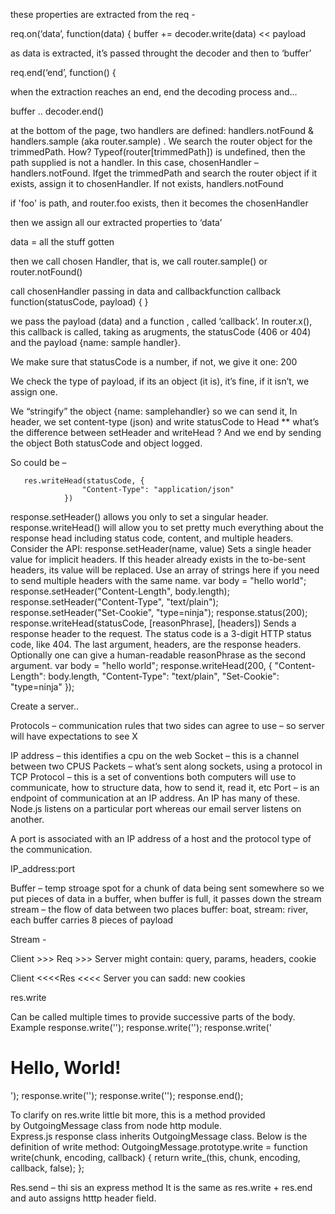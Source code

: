 

these properties are extracted from the req - 

req.on(‘data’, function(data) { buffer += decoder.write(data) << payload

as data is extracted, it’s passed throught the decoder and then to ‘buffer’

req.end(‘end’, function() {

when the extraction reaches an end, end the decoding process and… 

buffer .. decoder.end()

at the bottom of the page, two handlers are defined: handlers.notFound & handlers.sample (aka router.sample) .  We search the router object for the trimmedPath.  How? Typeof(router[trimmedPath]) is undefined, then the path supplied is not a handler.  In this case, chosenHandler – handlers.notFound.  Ifget the trimmedPath and search the router object if it exists, assign it to chosenHandler.   If not exists, handlers.notFound

if 'foo' is path, and router.foo exists, then it becomes the chosenHandler

then we assign all our extracted properties to ‘data’

data = all the stuff gotten

then we call chosen Handler, that is, we call router.sample() or router.notFound()

call chosenHandler passing in data and callbackfunction
callback function(statusCode, payload) { }

we pass the payload (data) and a function , called ‘callback’.  In router.x(), this callback is called, taking as arugments, the statusCode (406 or 404) and the payload {name: sample handler}.

We make sure that statusCode is a number, if not, we give it one: 200

We check the type of payload, if its an object (it is), it’s fine, if it isn’t, we assign one.

We “stringify” the object {name: samplehandler} so we can send it, 
In header, we set content-type (json) and write statusCode to Head
** what’s the difference between setHeader and writeHead ? 
And we end by sending the object 
Both statusCode and object logged. 


So could be – 

       res.writeHead(statusCode, {
                    "Content-Type": "application/json"
                })

response.setHeader() allows you only to set a singular header.
response.writeHead() will allow you to set pretty much everything about the response head including status code, content, and multiple headers.
Consider the API:
response.setHeader(name, value)
Sets a single header value for implicit headers. If this header already exists in the to-be-sent headers, its value will be replaced. Use an array of strings here if you need to send multiple headers with the same name.
var body = "hello world";
response.setHeader("Content-Length", body.length);
response.setHeader("Content-Type", "text/plain");
response.setHeader("Set-Cookie", "type=ninja");
response.status(200);
response.writeHead(statusCode, [reasonPhrase], [headers])
Sends a response header to the request. The status code is a 3-digit HTTP status code, like 404. The last argument, headers, are the response headers. Optionally one can give a human-readable reasonPhrase as the second argument.
var body = "hello world";
response.writeHead(200, {
    "Content-Length": body.length,
    "Content-Type": "text/plain",
    "Set-Cookie": "type=ninja"
});


 
  
Create a server.. 

Protocols – communication rules that two sides can agree to use – so server will have expectations to see X

IP address – this identifies a cpu on the web
Socket – this is a channel between two CPUS
Packets – what’s sent along sockets, using a protocol in TCP
Protocol – this is a set of conventions both computers will use to communicate, how to structure data, how to send it, read it, etc
Port – is an endpoint of communication at an IP address.  An IP has many of these.  Node.js listens on a particular port whereas our email server listens on another. 

A port is associated with an IP address of a host and the protocol type of the communication.

IP_address:port




Buffer – temp stroage spot for a chunk of data being sent somewhere
so we put pieces of data in a buffer,
when buffer is full, it passes down the stream
stream – the flow of data between two places
buffer: boat, stream: river, each buffer carries 8 pieces of payload

Stream - 


Client >>> Req >>> Server
might contain: query, params, headers, cookie

Client <<<<Res <<<< Server
you can sadd: new cookies 


res.write

Can be called multiple times to provide successive parts of the body.
Example
response.write('<html>');
response.write('<body>');
response.write('<h1>Hello, World!</h1>');
response.write('</body>');
response.write('</html>');
response.end();



To clarify on res.write little bit more, this is a method provided by OutgoingMessage class from node http module. Express.js response class inherits OutgoingMessage class. Below is the definition of write method: OutgoingMessage.prototype.write = function write(chunk, encoding, callback) { return write_(this, chunk, encoding, callback, false); }; 

 Res.send – thi sis an express method
It is the same as res.write + res.end and auto assigns htttp header field.